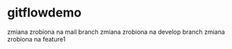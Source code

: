 # gitflowdemo
zmiana zrobiona na mail branch
zmiana zrobiona na develop branch
zmiana zrobiona na feature1
